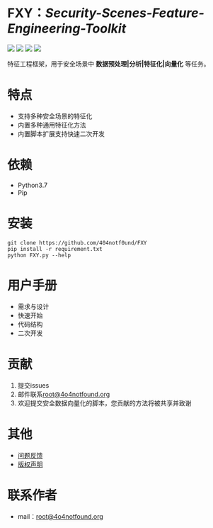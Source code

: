 # FXY：***Security-Scenes-Feature-Engineering-Toolkit***

![](https://img.shields.io/badge/python-3.7-red) 
![](https://img.shields.io/github/license/404notf0und/fxy) 
![](https://img.shields.io/badge/Security%20Scenes-2-green)
![](https://img.shields.io/badge/Feature%20Methods-3-blue)

特征工程框架，用于安全场景中 **数据预处理|分析|特征化|向量化** 等任务。

# 特点
- 支持多种安全场景的特征化
- 内置多种通用特征化方法
- 内置脚本扩展支持快速二次开发

# 依赖
- Python3.7
- Pip

# 安装

    git clone https://github.com/404notf0und/FXY
    pip install -r requirement.txt
    python FXY.py --help

# 用户手册
- 需求与设计
- 快速开始
- 代码结构
- 二次开发

# 贡献
1. 提交issues
2. 邮件联系[root@4o4notfound.org](root@4o4notfound.org)
3. 欢迎提交安全数据向量化的脚本，您贡献的方法将被共享并致谢

# 其他
- [问题反馈](https://github.com/404notf0und/FXY/issues/new)
- [版权声明](https://github.com/404notf0und/FXY/blob/master/LICENSE)

# 联系作者
- mail：[root@4o4notfound.org](root@4o4notfound.org)
